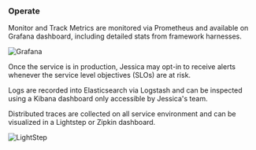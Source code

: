 ### Operate

Monitor and Track Metrics are monitored via Prometheus and available on Grafana dashboard, including detailed stats from framework harnesses.

![Grafana](https://i.imgur.com/F2F3xRl.png)

Once the service is in production, Jessica may opt-in to receive alerts whenever the service level objectives (SLOs) are at risk.

Logs are recorded into Elasticsearch via Logstash and can be inspected using a Kibana dashboard only accessible by Jessica's team.

Distributed traces are collected on all service environment and can be visualized in a Lightstep or Zipkin dashboard.

![LightStep](https://i.imgur.com/iR7N7Zu.png)
